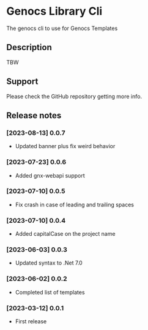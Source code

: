 # Genocs Library Cli

The genocs cli to use for Genocs Templates

## Description

TBW


## Support

Please check the GitHub repository getting more info.


## Release notes

### [2023-08-13] 0.0.7
- Updated banner plus fix weird behavior

### [2023-07-23] 0.0.6
- Added gnx-webapi support

### [2023-07-10] 0.0.5
- Fix crash in case of leading and trailing spaces

### [2023-07-10] 0.0.4
- Added capitalCase on the project name

### [2023-06-03] 0.0.3
- Updated syntax to .Net 7.0

### [2023-06-02] 0.0.2
- Completed list of templates

### [2023-03-12] 0.0.1
- First release
